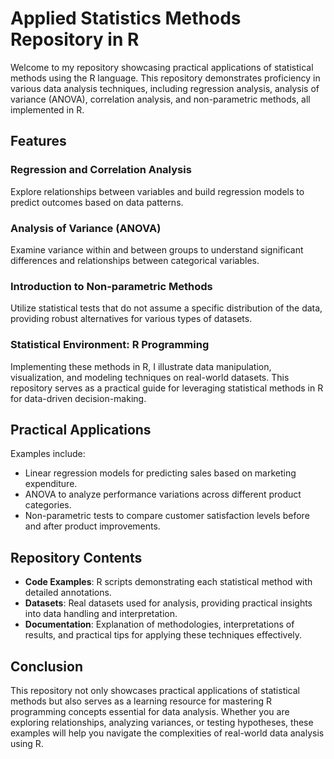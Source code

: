 # Applied Statistics Methods Repository in R

Welcome to my repository showcasing practical applications of statistical methods using the R language. This repository demonstrates proficiency in various data analysis techniques, including regression analysis, analysis of variance (ANOVA), correlation analysis, and non-parametric methods, all implemented in R.

## Features

### Regression and Correlation Analysis

Explore relationships between variables and build regression models to predict outcomes based on data patterns.

### Analysis of Variance (ANOVA)

Examine variance within and between groups to understand significant differences and relationships between categorical variables.

### Introduction to Non-parametric Methods

Utilize statistical tests that do not assume a specific distribution of the data, providing robust alternatives for various types of datasets.

### Statistical Environment: R Programming

Implementing these methods in R, I illustrate data manipulation, visualization, and modeling techniques on real-world datasets. This repository serves as a practical guide for leveraging statistical methods in R for data-driven decision-making.

## Practical Applications

Examples include:
- Linear regression models for predicting sales based on marketing expenditure.
- ANOVA to analyze performance variations across different product categories.
- Non-parametric tests to compare customer satisfaction levels before and after product improvements.

## Repository Contents

- **Code Examples**: R scripts demonstrating each statistical method with detailed annotations.
- **Datasets**: Real datasets used for analysis, providing practical insights into data handling and interpretation.
- **Documentation**: Explanation of methodologies, interpretations of results, and practical tips for applying these techniques effectively.

## Conclusion

This repository not only showcases practical applications of statistical methods but also serves as a learning resource for mastering R programming concepts essential for data analysis. Whether you are exploring relationships, analyzing variances, or testing hypotheses, these examples will help you navigate the complexities of real-world data analysis using R.

